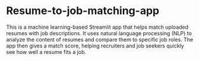 # Resume-to-job-matching-app
This is a machine learning-based Streamlit app that helps match uploaded resumes with job descriptions. It uses natural language processing (NLP) to analyze the content of resumes and compare them to specific job roles. The app then gives a match score, helping recruiters and job seekers quickly see how well a resume fits a job.
